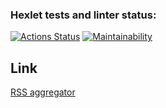 ### Hexlet tests and linter status:
[![Actions Status](https://github.com/Kirill-Chigirev/frontend-project-11/actions/workflows/hexlet-check.yml/badge.svg)](https://github.com/Kirill-Chigirev/frontend-project-11/actions)
[![Maintainability](https://api.codeclimate.com/v1/badges/af1bf554ca5bc965610d/maintainability)](https://codeclimate.com/github/Kirill-Chigirev/frontend-project-11/maintainability)

## Link
[RSS aggregator](https://frontend-project-11-sigma-blond.vercel.app/)